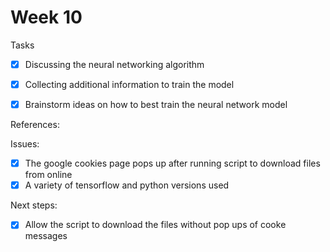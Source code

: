 # Week 10

Tasks
- [X] Discussing the neural networking algorithm
- [X] Collecting additional information to train the model
- [X] Brainstorm ideas on how to best train the neural network model



References:



Issues:
- [X] The google cookies page pops up after running script to download files from online
- [X] A variety of tensorflow and python versions used

 Next steps:
- [X] Allow the script to download the files without pop ups of cooke messages

